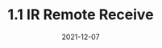 ---
layout: single
title: 1.1  IR Remote Receive

categories : [BrightChange_Remote]
tags : [project]

toc: true
toc_sticky: true

date: 2021-12-07
last_modified_at: 2021-12-07
---